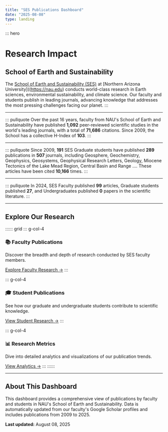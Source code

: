 ```yaml
---
title: "SES Publications Dashboard"
date: "2025-08-08"
type: landing
---
```




::: hero
# Research Impact

## School of Earth and Sustainability

The [School of Earth and Sustainability (SES)](https://nau.edu/school-earth-sustainability/) at [Northern Arizona University]((<https://nau.edu>) conducts world-class research in Earth sciences, environmental sustainability, and climate science. Our faculty and students publish in leading journals, advancing knowledge that addresses the most pressing challenges facing our planet.
:::

------------------------------------------------------------------------

::: pullquote
Over the past 16 years, faculty from NAU's School of Earth and Sustainability have published **1,092** peer-reviewed scientific studies in the world's leading journals, with a total of **71,686** citations. Since 2009, the School has a collective H-Index of **103**.
:::

------------------------------------------------------------------------

::: pullquote
Since 2009, **191** SES Graduate students have published **289** publications in **507** journals, including Geosphere, Geochemistry, Geophysics, Geosystems, Geophysical Research Letters, Geology, Miocene Tectonics of the Lake Mead Region, Central Basin and Range …. These articles have been cited **10,166** times.
:::

------------------------------------------------------------------------

::: pullquote
In 2024, SES Faculty published **99** articles, Graduate students published **27**, and Undergraduates published **0** papers in the scientific literature.
:::

------------------------------------------------------------------------

## Explore Our Research

:::::: grid
::: g-col-4
### 📚 Faculty Publications

Discover the breadth and depth of research conducted by SES faculty members.

[Explore Faculty Research →](faculty/)
:::

::: g-col-4
### 🎓 Student Publications

See how our graduate and undergraduate students contribute to scientific knowledge.

[View Student Research →](students/)
:::

::: g-col-4
### 📊 Research Metrics

Dive into detailed analytics and visualizations of our publication trends.

[View Analytics →](analytics/)
:::
::::::

------------------------------------------------------------------------

## About This Dashboard

This dashboard provides a comprehensive view of publications by faculty and students in NAU's School of Earth and Sustainability. Data is automatically updated from our faculty's Google Scholar profiles and includes publications from 2009 to 2025.

**Last updated:** August 08, 2025

